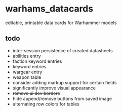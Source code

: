 # warhams_datacards
editable, printable data cards for Warhammer models

## todo

* inter-session persistence of created datasheets
* abilities entry
* faction keyword entries
* keyword entries
* wargear entry
* weapon table
* consider adding markup support for certain fields
* significantly improve visual appearance
* ~~remove ui dev borders~~
* hide append/remove buttons from saved image
* alternating row colors for tables
